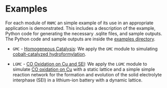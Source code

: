 # Examples
For each module of `RNMC` an simple example of its use in an appropriate application is demonstrated. This includes a description of the example, Python code for generating the necessary .sqlite files, and sample outputs. The Python code and sample outputs are inside the <a href="{{ site.github.repository_url }}"> examples directory</a>.

- `GMC` - [Homogeneous Catalysis](./GMC_exp.md): We apply the `GMC` module to simulating [cobalt-catalyzed hydroformylation](./https://pubs.rsc.org/en/content/articlehtml/2017/sc/c7sc03628k).

- `LGMC` - [CO Oxidation on Cu and SEI](./LGMC_exp.md): We apply the `LGMC` module to simulate [CO oxidation on Cu](./https://pubs.aip.org/aip/jcp/article/155/16/164701/199778/Effects-of-surface-diffusion-in-electrocatalytic) with a static lattice and a simple simple reaction network for the formation and evolution of the solid electrolyte interphase (SEI) in a lithium-ion battery with a dynamic lattice.
